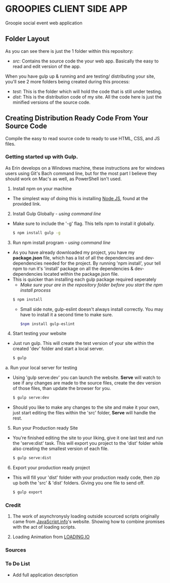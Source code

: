 # GROOPIES CLIENT SIDE APP
Groopie social event web application


## Folder Layout

As you can see there is just the 1 folder within this repository:

  * _src_: Contains the source code the your web app. Basically the easy to read and edit version of the app.

When you have gulp up & running and are testing/ distributing your site, you'll see 2 more folders being created during this process:
  * _test_: This is the folder which will hold the code that is still under testing.
  * _dist_: This is the distribution code of my site. All the code here is just the minified versions of the source code.


## Creating Distribution Ready Code From Your Source Code

Compile the easy to read source code to ready to use HTML, CSS, and JS files.

### Getting started up with Gulp.

As Erin develops on a Windows machine, these instructions are for windows users using Git's Bach command line, but for the most part I believe they should work on Mac's as well, as PowerShell isn't used.

1. Install npm on your machine
  * The simplest way of doing this is installing [Node JS][1], found at the provided link.

2. Install Gulp Globally - _using command line_
  * Make sure to include the '-g' flag. This tells npm to install it globally.
    ```sh
    $ npm install gulp -g
    ```

3. Run npm install program - _using command line_
  * As you have already downloaded my project, you have my **package.json** file, which has a list of all the dependencies and dev-dependencies needed for the project. By running 'npm install', your tell npm to run it's 'install' package on all the dependencies & dev-dependencies located within the package.json file.
  * This is quicker than installing each gulp package required seperately
    * _Make sure your are in the repository folder before you start the npm install process_
    ```sh
    $ npm install
    ```
      * Small side note, gulp-eslint doesn't always install correctly. You may have to install it a second time to make sure.
        ```sh
        $npm install gulp-eslint
        ```

4. Start testing your website
  * Just run gulp. This will create the test version of your site within the created 'dev' folder and start a local server.
    ```sh
    $ gulp
    ```

  a. Run your local server for testing
  * Using 'gulp serve:dev' you can launch the website. **Serve** will watch to see if any changes are made to the source files, create the dev version of those files, than update the browser for you.
    ```sh
    $ gulp serve:dev
    ```
  * Should you like to make any changes to the site and make it your own, just start editing the files within the 'src' folder, **Serve** will handle the rest.

5. Run your Production ready Site
  * You're finished editing the site to your liking, give it one last test and run the 'serve:dist' task. This will export you project to the 'dist' folder while also creating the smallest version of each file.
    ```sh
    $ gulp serve:dist
    ```

6. Export your production ready project
  * This will fill your 'dist' folder with your production ready code, then zip up both the 'src' & 'dist' folders. Giving you one file to send off.
    ```sh
    $ gulp export
    ```

### Credit

1) The work of asynchronysly loading outside scourced scripts originally came from [JavaScript.info][2]'s website. Showing how to combine promises with the act of loading scripts.

2) Loading Animation from [LOADING.IO][3]

### Sources

[1]: https://nodejs.org/en/
[2]: https://javascript.info/callbacks
[3]: https://loading.io/css/

### To Do List

* Add full application description